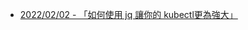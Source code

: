 - [2022/02/02 - 「如何使用 jq 讓你的 kubectl更為強大」](https://www.facebook.com/110694344098040/posts/461299162370888/)
